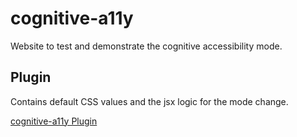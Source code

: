 # cognitive-a11y

Website to test and demonstrate the cognitive accessibility mode.

## Plugin

Contains default CSS values and the jsx logic for the mode change.

[cognitive-a11y Plugin](/src/plugins/)
